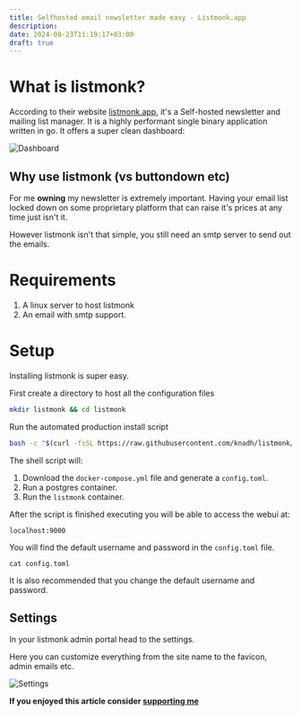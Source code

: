 ```yaml
---
title: Selfhosted email newsletter made easy - Listmonk.app
description: 
date: 2024-08-23T11:19:17+03:00
draft: true
---
```

# What is listmonk?
According to their website [listmonk.app](https://listmonk.app), it's a Self-hosted newsletter and mailing list manager. It is a highly performant single binary application written in go. It offers a super clean dashboard:

![Dashboard](../assets/listmonk.png)

## Why use listmonk (vs buttondown etc)
For me **owning** my newsletter is extremely important. Having your email list locked down on some proprietary platform that can raise it's prices at any time just isn't it. 

However listmonk isn't that simple, you still need an smtp server to send out the emails. 

# Requirements
1. A linux server to host listmonk
2. An email with smtp support. 
# Setup
Installing listmonk is super easy.

First create a directory to host all the configuration files

```bash
mkdir listmonk && cd listmonk
```

Run the automated production install script

```bash
bash -c "$(curl -fsSL https://raw.githubusercontent.com/knadh/listmonk/master/install-prod.sh)"
```

The shell script will:
1. Download the `docker-compose.yml` file and generate a `config.toml`.
2. Run a postgres container.
3. Run the `listmonk` container.

After the script is finished executing you will be able to access the webui at:

`localhost:9000`

You will find the default username and password in the `config.toml` file. 

`cat config.toml` 

It is also recommended that you change the default username and password. 

## Settings

In your listmonk admin portal head to the settings. 

Here you can customize everything from the site name to the favicon, admin emails etc.

![Settings](../assets/listmonk2.png)




**If you enjoyed this article consider [supporting me](https://4rkal.eu.org/donate)**